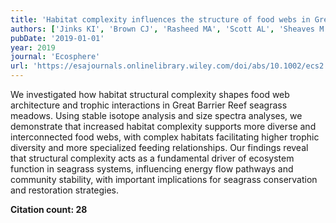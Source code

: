 ```yaml
---
title: 'Habitat complexity influences the structure of food webs in Great Barrier Reef seagrass meadows'
authors: ['Jinks KI', 'Brown CJ', 'Rasheed MA', 'Scott AL', 'Sheaves M', 'York PH', 'Connolly RM']
pubDate: '2019-01-01'
year: 2019
journal: 'Ecosphere'
url: 'https://esajournals.onlinelibrary.wiley.com/doi/abs/10.1002/ecs2.2928'
---
```


We investigated how habitat structural complexity shapes food web architecture and trophic interactions in Great Barrier Reef seagrass meadows. Using stable isotope analysis and size spectra analyses, we demonstrate that increased habitat complexity supports more diverse and interconnected food webs, with complex habitats facilitating higher trophic diversity and more specialized feeding relationships. Our findings reveal that structural complexity acts as a fundamental driver of ecosystem function in seagrass systems, influencing energy flow pathways and community stability, with important implications for seagrass conservation and restoration strategies.

**Citation count: 28**
